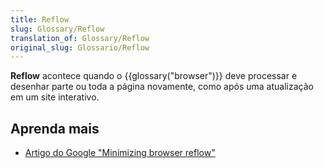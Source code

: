 ```yaml
---
title: Reflow
slug: Glossary/Reflow
translation_of: Glossary/Reflow
original_slug: Glossario/Reflow
---
```

**Reflow** acontece quando o {{glossary("browser")}} deve processar e desenhar parte ou toda a página novamente, como após uma atualização em um site interativo.

## Aprenda mais

- [Artigo do Google "Minimizing browser reflow"](https://developers.google.com/speed/articles/reflow)

